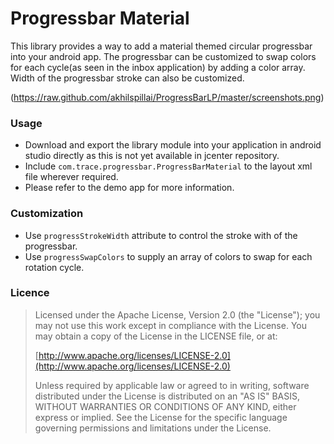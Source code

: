# Progressbar Material

This library provides a way to add a material themed circular progressbar into your android app. The progressbar can be customized to swap colors for each cycle(as seen in the inbox application) by adding a color array. Width of the progressbar stroke can also be customized.

(https://raw.github.com/akhilspillai/ProgressBarLP/master/screenshots.png)

### Usage 

* Download and export the library module into your application in android studio directly as this is not yet available in jcenter repository.
* Include `com.trace.progressbar.ProgressBarMaterial` to the layout xml file wherever required.
* Please refer to the demo app for more information.

### Customization

* Use `progressStrokeWidth` attribute to control the stroke with of the progressbar.
* Use `progressSwapColors` to supply an array of colors to swap for each rotation cycle.

### Licence

> Licensed under the Apache License, Version 2.0 (the "License");
> you may not use this work except in compliance with the License.
> You may obtain a copy of the License in the LICENSE file, or at:
>
>  [http://www.apache.org/licenses/LICENSE-2.0](http://www.apache.org/licenses/LICENSE-2.0)
>
> Unless required by applicable law or agreed to in writing, software
> distributed under the License is distributed on an "AS IS" BASIS,
> WITHOUT WARRANTIES OR CONDITIONS OF ANY KIND, either express or implied.
> See the License for the specific language governing permissions and
> limitations under the License.
